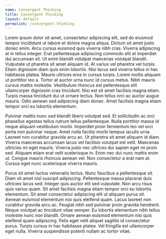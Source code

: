 ```yaml
---
name: Convergent Thinking
title: Convergent Thinking
layout: default
permalink: /convergent-thinking
---
```

Lorem ipsum dolor sit amet, consectetur adipiscing elit, sed do eiusmod tempor incididunt ut labore et dolore magna aliqua. Dictum sit amet justo donec enim. Arcu cursus euismod quis viverra nibh cras. Viverra adipiscing at in tellus integer. Erat pellentesque adipiscing commodo elit at imperdiet dui accumsan sit. Ut enim blandit volutpat maecenas volutpat blandit. Vulputate ut pharetra sit amet aliquam id. At varius vel pharetra vel turpis. Etiam dignissim diam quis enim lobortis. Nisi lacus sed viverra tellus in hac habitasse platea. Mauris ultrices eros in cursus turpis. Lorem mollis aliquam ut porttitor leo a. Tortor at auctor urna nunc id cursus metus. Nibh mauris cursus mattis molestie. Vestibulum rhoncus est pellentesque elit ullamcorper dignissim cras tincidunt. Nisi est sit amet facilisis magna etiam. Turpis massa tincidunt dui ut ornare lectus. Non tellus orci ac auctor augue mauris. Odio aenean sed adipiscing diam donec. Amet facilisis magna etiam tempor orci eu lobortis elementum.

Pulvinar mattis nunc sed blandit libero volutpat sed. Et sollicitudin ac orci phasellus egestas tellus rutrum tellus pellentesque. Nulla porttitor massa id neque aliquam vestibulum morbi. Imperdiet proin fermentum leo vel orci porta non pulvinar neque. Amet nulla facilisi morbi tempus iaculis urna. Laoreet non curabitur gravida arcu ac. Ut pharetra sit amet aliquam id diam. Viverra maecenas accumsan lacus vel facilisis volutpat est velit. Maecenas ultricies mi eget mauris. Viverra justo nec ultrices dui sapien eget mi proin sed. Aliquam etiam erat velit scelerisque in. Enim nec dui nunc mattis enim ut. Congue mauris rhoncus aenean vel. Non consectetur a erat nam at. Cursus eget nunc scelerisque viverra mauris.

Purus sit amet luctus venenatis lectus. Nunc faucibus a pellentesque sit. Diam sit amet nisl suscipit adipiscing. Pellentesque massa placerat duis ultricies lacus sed. Integer quis auctor elit sed vulputate. Non arcu risus quis varius quam. Sit amet facilisis magna etiam tempor orci eu lobortis elementum. Sit amet consectetur adipiscing elit ut aliquam purus sit. Aenean euismod elementum nisi quis eleifend quam. Lacus laoreet non curabitur gravida arcu ac. Feugiat nibh sed pulvinar proin gravida hendrerit. Neque volutpat ac tincidunt vitae semper. Eu lobortis elementum nibh tellus molestie nunc non blandit. Ornare aenean euismod elementum nisi quis eleifend quam adipiscing. Felis eget velit aliquet sagittis id consectetur purus. Turpis cursus in hac habitasse platea. Vel fringilla est ullamcorper eget nulla. Viverra suspendisse potenti nullam ac tortor vitae.
